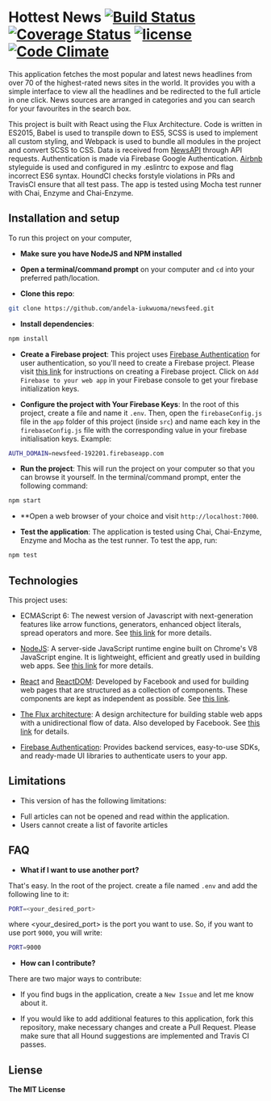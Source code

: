 # Hottest News    [![Build Status](https://travis-ci.org/andela-iukwuoma/newsfeed.svg?branch=master)](https://travis-ci.org/andela-iukwuoma/newsfeed) [![Coverage Status](https://coveralls.io/repos/github/andela-iukwuoma/newsfeed/badge.svg?branch=develop)](https://coveralls.io/github/andela-iukwuoma/newsfeed?branch=develop) [![license](https://img.shields.io/github/license/mashape/apistatus.svg)]() [![Code Climate](https://codeclimate.com/github/andela-iukwuoma/newsfeed/badges/gpa.svg)](https://codeclimate.com/github/codeclimate/codeclimate)
This application fetches the most popular and latest news headlines from over 70 of the highest-rated news sites in the world. It provides you with a simple interface to view all the headlines and be redirected to the full article in one click. News sources are arranged in categories and you can search for your favourites in the search box.

This project is built with React using the Flux Architecture. Code is written in ES2015, Babel is used to transpile down to ES5, SCSS is used to implement all custom styling, and Webpack is used to bundle all modules in the project and convert SCSS to CSS. Data is received from [NewsAPI](https://newsapi.org) through API requests. Authentication is made via Firebase Google Authentication. [Airbnb](https://github.com/airbnb/javascript) styleguide is used and configured in my .eslintrc to expose and flag incorrect ES6 syntax. HoundCI checks forstyle violations in PRs and TravisCI ensure that all test pass. The app is tested using Mocha test runner with Chai, Enzyme and Chai-Enzyme.

## Installation and setup

To run this project on your computer,
- **Make sure you have NodeJS and NPM installed**

- **Open a terminal/command prompt** on your computer and `cd` into your preferred path/location.

- **Clone this repo**:

```bash
git clone https://github.com/andela-iukwuoma/newsfeed.git
```

- **Install dependencies**:

```bash
npm install
```

- **Create a Firebase project**: This project uses [Firebase Authentication](https://firebase.google.com/docs/auth/) for user authentication, so you'll need to create a 
Firebase project. Please visit [this link](https://firebase.google.com/docs/web/setup) for instructions on creating 
a Firebase project. Click on `Add Firebase to your web app` in your Firebase console to get your firebase initialization keys.

- **Configure the project with Your Firebase Keys**: In the root of this project, create a file
and name it `.env`. Then, open the `firebaseConfig.js` file in the `app` folder of this project (inside `src`) and name each key in the `firebaseConfig.js` file with the corresponding value in your firebase initialisation keys. Example:

```bash
AUTH_DOMAIN=newsfeed-192201.firebaseapp.com
```

- **Run the project**: This will run the project on your computer so that you can browse it yourself. In the 
terminal/command prompt, enter the following command:

```bash
npm start
```

- **Open a web browser of your choice and visit `http://localhost:7000`. 

- **Test the application**: The application is tested using Chai, Chai-Enzyme, Enzyme and Mocha as the test runner. To test the app, run:

```bash
npm test
```

## Technologies

This project uses:
- ECMAScript 6: The newest version of Javascript with 
next-generation features like arrow functions, generators, enhanced object literals, 
spread operators and more. See [this link](https://en.wikipedia.org/wiki/ECMAScript) for more details.

- [NodeJS](https://nodejs.org): A server-side JavaScript runtime engine built 
on Chrome's V8 JavaScript engine. It is lightweight, efficient and greatly used in building 
web apps. See [this link](https://nodejs.org) for more details.

- [React](https://facebook.github.io/react/) and [ReactDOM](https://facebook.github.io/react/docs/react-dom.html): 
Developed by Facebook and used for building web pages that are structured as a collection of 
components. These components are kept as independent as possible. See [this link](https://facebook.github.io/react/).

- [The Flux architecture](https://facebook.github.io/flux/): A design architecture for building stable 
web apps with a unidirectional flow of data. Also developed by Facebook. See [this link](https://facebook.github.io/flux/) 
for details.

- [Firebase Authentication](https://firebase.google.com/): Provides backend services, easy-to-use SDKs, and ready-made UI libraries to authenticate users to your app.

## Limitations

- This version of has the following limitations:

* Full articles can not be opened and read within the application.
* Users cannot create a list of favorite articles

## FAQ

- **What if I want to use another port?**

That's easy. In the root of the project. create a file named `.env` and add the following line to it:

```bash
PORT=<your_desired_port>
```

where <your\_desired\_port> is the port you want to use. So, if you want to use port `9000`, you will write:

```bash
PORT=9000
```
- **How can I contribute?**

There are two major ways to contribute:

- If you find bugs in the application, create a `New Issue` and let me know about it.

- If you would like to add additional features to this application, fork this repository, make necessary changes and create a Pull Request. Please make sure that all Hound suggestions are implemented and Travis CI passes.

## Liense

**The MIT License**